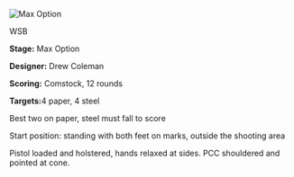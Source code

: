 ![Max Option](https://github.com/bagellord/USPSA-Stages/blob/master/11-15%20rounds/Max%20Option%20-%2012%20rounds%20-%20Comstock/Max%20Option.png)

WSB

<b>Stage:</b> Max Option

<b>Designer:</b> Drew Coleman

<b>Scoring:</b> Comstock, 12 rounds

<b>Targets:</b>4 paper, 4 steel

Best two on paper, steel must fall to score

Start position: standing with both feet on marks, outside the shooting area

Pistol loaded and holstered, hands relaxed at sides. PCC shouldered and pointed at cone.
